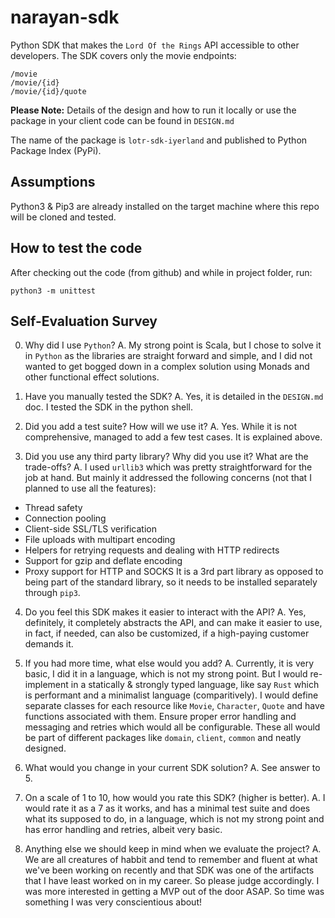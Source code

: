 # narayan-sdk
Python SDK that makes the `Lord Of the Rings` API accessible to other developers. The SDK covers only the movie endpoints:  
```
/movie
/movie/{id}
/movie/{id}/quote
```
**Please Note:** Details of the design and how to run it locally or use the package in your client code can be found in `DESIGN.md`

The name of the package is `lotr-sdk-iyerland` and published to Python Package Index (PyPi).

## Assumptions
Python3 & Pip3 are already installed on the target machine where this 
repo will be cloned and tested.

## How to test the code
After checking out the code (from github) and while in project folder, run:
```
python3 -m unittest
```

## Self-Evaluation Survey

0. Why did I use `Python`?
A. My strong point is Scala, but I chose to solve it in `Python` as the libraries
are straight forward and simple, and I did not wanted to get bogged down in a complex
solution using Monads and other functional effect solutions. 

1. Have you manually tested the SDK?
A. Yes, it is detailed in the `DESIGN.md` doc. I tested the SDK in the python shell.

2. Did you add a test suite? How will we use it?
A. Yes. While it is not comprehensive, managed to add a few test cases. It is explained above.

3. Did you use any third party library? Why did you use it? What are the trade-offs?
A. I used `urllib3` which was pretty straightforward for the job at hand. But mainly it addressed the following concerns (not that I planned to use all the features):
- Thread safety
- Connection pooling
- Client-side SSL/TLS verification
- File uploads with multipart encoding
- Helpers for retrying requests and dealing with HTTP redirects
- Support for gzip and deflate encoding
- Proxy support for HTTP and SOCKS
It is a 3rd part library as opposed to being part of the standard library, so it needs to be installed separately through `pip3`.

4. Do you feel this SDK makes it easier to interact with the API?
A. Yes, definitely, it completely abstracts the API, and can make it easier to use, in fact, if needed, can also be customized, if a high-paying customer demands it.

5. If you had more time, what else would you add?
A. Currently, it is very basic, I did it in a language, which is not my strong point. But I would re-implement in a statically & strongly typed language, like say `Rust` which is performant and a minimalist language (comparitively). I would define separate classes for each resource like `Movie`, `Character`, `Quote` and have functions associated with them. Ensure proper error handling and messaging and retries which would all be configurable. These all would be part of different packages like `domain`, `client`, `common` and neatly designed.

6. What would you change in your current SDK solution?
A. See answer to 5.

7. On a scale of 1 to 10, how would you rate this SDK? (higher is better).
A. I would rate it as a 7 as it works, and has a minimal test suite and does what its supposed to do, in a language, which is not my strong point and has error handling and retries, albeit very basic.

8. Anything else we should keep in mind when we evaluate the project?
A. We are all creatures of habbit and tend to remember and fluent at what we've been working on recently and that SDK was one of the artifacts that I have least worked on in my career. So please judge accordingly. I was more interested in getting a MVP out of the door ASAP. So time was something I was very conscientious about!
